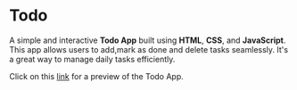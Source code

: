 # Todo

A simple and interactive **Todo App** built using **HTML**, **CSS**, and **JavaScript**.
This app allows users to add,mark as done and delete tasks seamlessly. It's a great way to manage daily tasks efficiently.

Click on this [link](https://kajuu1712.github.io/Todo) for a preview of the Todo App.
